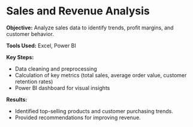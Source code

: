 # Sales and Revenue Analysis

**Objective:** Analyze sales data to identify trends, profit margins, and customer behavior.

**Tools Used:** Excel, Power BI

**Key Steps:**
- Data cleaning and preprocessing
- Calculation of key metrics (total sales, average order value, customer retention rates)
- Power BI dashboard for visual insights

**Results:**
- Identified top-selling products and customer purchasing trends.
- Provided recommendations for improving revenue.


